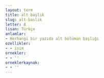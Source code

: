 ```yaml
---
layout: term
title: alt başlık
slug: alt-baslik
letter: A
lisan: Türkçe
anlamlar:
- Herhangi bir yazıda alt bölümün başlığı
ozellikler:
- - isim
ornekler:
- - ''
orneklerkaynak:
- - ''
---
```

